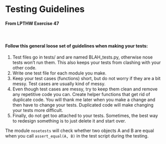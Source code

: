 # Testing Guidelines
#### From LPTHW Exercise 47

<br />

#### Follow this general loose set of guidelines when making your tests:

1. Test files go in tests/ and are named BLAH_tests.py, otherwise nose tests won’t run them. This also keeps your tests from clashing with your other code.
2. Write one test file for each module you make.
3. Keep your test cases (functions) short, but do not worry if they are a bit messy. Test cases are usually kind of messy.
4. Even though test cases are messy, try to keep them clean and remove any repetitive code you can. Create helper functions that get rid of duplicate code. You will thank me later when you make a change and then have to change your tests. Duplicated code will make changing your tests more difficult.
5. Finally, do not get too attached to your tests. Sometimes, the best way to redesign something is to just delete it and start over.

The module `nosetests` will check whether two objects A and B are equal when you call `assert_equal(A, B)` in the test script during the testing.
